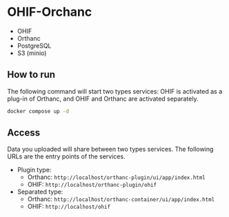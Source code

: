 # OHIF-Orchanc

- OHIF
- Orthanc
- PostgreSQL
- S3 (minio)

## How to run

The following command will start two types services: OHIF is activated as a plug-in of Orthanc, and OHIF and Orthanc are activated separately.

```bash
docker compose up -d
```

## Access

Data you uploaded will share between two types services.
The following URLs are the entry points of the services.

- Plugin type:
  - Orthanc: `http://localhost/orthanc-plugin/ui/app/index.html`
  - OHIF: `http://localhost/orthanc-plugin/ohif`
- Separated type:
  - Orthanc: `http://localhost/orthanc-container/ui/app/index.html`
  - OHIF: `http://localhost/ohif`
